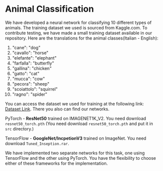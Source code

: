 # Animal Classification

We have developed a neural network for classifying 10 different types of animals. The training dataset we used is sourced from Kaggle.com. To contribute testing, we have made a small training dataset available in our repository. Here are the translations for the animal classes(Italian - English):

1. "cane": "dog"
2. "cavallo": "horse"
3. "elefante": "elephant"
4. "farfalla": "butterfly"
5. "gallina": "chicken"
6. "gatto": "cat"
7. "mucca": "cow"
8. "pecora": "sheep"
9. "scoiattolo": "squirrel"
10. "ragno": "spider"

You can access the dataset we used for training at the following link: [Dataset Link](https://drive.google.com/drive/folders/1Wm8gLNpSvOoiDtiqUVG4-JIRfcmrrvCl?usp=sharing). There you also can find our networks.

PyTorch - **ResNet50** trained on IMAGENET1K_V2. You need download `resnet50_torch.pth` (You need download `resnet50_torch.pth` and put it in `src` directory.)

TensorFlow - **GoogleNet/IncpetionV3** trained on ImageNet. You need download `Tuned_Inseption.rar`.

We have implemented two separate networks for this task, one using TensorFlow and the other using PyTorch. You have the flexibility to choose either of these frameworks for the implementation.
